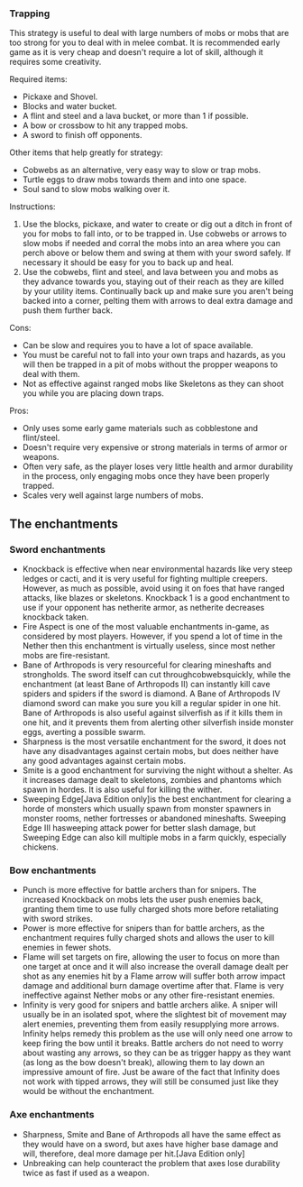 ### Trapping
This strategy is useful to deal with large numbers of mobs or mobs that are too strong for you to deal with in melee combat. It is recommended early game as it is very cheap and doesn't require a lot of skill, although it requires some creativity.

Required items:

- Pickaxe and Shovel.
- Blocks and water bucket.
- A flint and steel and a lava bucket, or more than 1 if possible.
- A bow or crossbow to hit any trapped mobs.
- A sword to finish off opponents.

Other items that help greatly for strategy:

- Cobwebs as an alternative, very easy way to slow or trap mobs.
- Turtle eggs to draw mobs towards them and into one space.
- Soul sand to slow mobs walking over it.

Instructions:

1. Use the blocks, pickaxe, and water to create or dig out a ditch in front of you for mobs to fall into, or to be trapped in. Use cobwebs or arrows to slow mobs if needed and corral the mobs into an area where you can perch above or below them and swing at them with your sword safely. If necessary it should be easy for you to back up and heal.
2. Use the cobwebs, flint and steel, and lava between you and mobs as they advance towards you, staying out of their reach as they are killed by your utility items. Continually back up and make sure you aren't being backed into a corner, pelting them with arrows to deal extra damage and push them further back.

Cons:

- Can be slow and requires you to have a lot of space available.
- You must be careful not to fall into your own traps and hazards, as you will then be trapped in a pit of mobs without the propper weapons to deal with them.
- Not as effective against ranged mobs like Skeletons as they can shoot you while you are placing down traps.

Pros:

- Only uses some early game materials such as cobblestone and flint/steel.
- Doesn't require very expensive or strong materials in terms of armor or weapons.
- Often very safe, as the player loses very little health and armor durability in the process, only engaging mobs once they have been properly trapped.
- Scales very well against large numbers of mobs.

## The enchantments
### Sword enchantments
- Knockback is effective when near environmental hazards like very steep ledges or cacti, and it is very useful for fighting multiple creepers. However, as much as possible, avoid using it on foes that have ranged attacks, like blazes or skeletons. Knockback 1 is a good enchantment to use if your opponent has netherite armor, as netherite decreases knockback taken.
- Fire Aspect is one of the most valuable enchantments in-game, as considered by most players. However, if you spend a lot of time in the Nether then this enchantment is virtually useless, since most nether mobs are fire-resistant.
- Bane of Arthropods is very resourceful for clearing mineshafts and strongholds. The sword itself can cut throughcobwebsquickly, while the enchantment (at least Bane of Arthropods II) can instantly kill cave spiders and spiders if the sword is diamond. A Bane of Arthropods IV diamond sword can make you sure you kill a regular spider in one hit. Bane of Arthropods is also useful against silverfish as if it kills them in one hit, and it prevents them from alerting other silverfish inside monster eggs, averting a possible swarm.
- Sharpness is the most versatile enchantment for the sword, it does not have any disadvantages against certain mobs, but does neither have any good advantages against certain mobs.
- Smite is a good enchantment for surviving the night without a shelter. As it increases damage dealt to skeletons, zombies and phantoms which spawn in hordes. It is also useful for killing the wither.
- Sweeping Edge‌[Java Edition  only]is the best enchantment for clearing a horde of monsters which usually spawn from monster spawners in monster rooms, nether fortresses or abandoned mineshafts. Sweeping Edge III hasweeping attack power for better slash damage, but Sweeping Edge can also kill multiple mobs in a farm quickly, especially chickens.

### Bow enchantments
- Punch is more effective for battle archers than for snipers. The increased Knockback on mobs lets the user push enemies back, granting them time to use fully charged shots more before retaliating with sword strikes.
- Power is more effective for snipers than for battle archers, as the enchantment requires fully charged shots and allows the user to kill enemies in fewer shots.
- Flame will set targets on fire, allowing the user to focus on more than one target at once and it will also increase the overall damage dealt per shot as any enemies hit by a Flame arrow will suffer both arrow impact damage and additional burn damage overtime after that. Flame is very ineffective against Nether mobs or any other fire-resistant enemies.
- Infinity is very good for snipers and battle archers alike. A sniper will usually be in an isolated spot, where the slightest bit of movement may alert enemies, preventing them from easily resupplying more arrows. Infinity helps remedy this problem as the use will only need one arrow to keep firing the bow until it breaks. Battle archers do not need to worry about wasting any arrows, so they can be as trigger happy as they want (as long as the bow doesn't break), allowing them to lay down an impressive amount of fire. Just be aware of the fact that Infinity does not work with tipped arrows, they will still be consumed just like they would be without the enchantment.

### Axe enchantments
- Sharpness, Smite and Bane of Arthropods all have the same effect as they would have on a sword, but axes have higher base damage and will, therefore, deal more damage per hit.‌[Java Edition  only]
- Unbreaking can help counteract the problem that axes lose durability twice as fast if used as a weapon.

